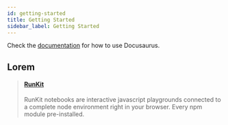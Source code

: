```yaml
---
id: getting-started
title: Getting Started
sidebar_label: Getting Started
---
```


Check the [documentation](https://docusaurus.io) for how to use Docusaurus.


## Lorem

<blockquote class="embedly-card" data-card-controls="0"><h4><a href="https://runkit.com/nebrelbug/squirrellyjs-basic-example">RunKit</a></h4><p>RunKit notebooks are interactive javascript playgrounds connected to a complete node environment right in your browser. Every npm module pre-installed.</p></blockquote>
<script async src="https://cdn.embedly.com/widgets/platform.js" charset="UTF-8"></script>